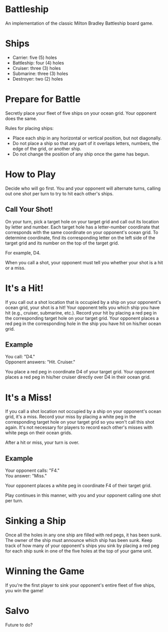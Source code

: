 # Battleship
An implementation of the classic Milton Bradley Battleship board game.

# Ships
* Carrier: five (5) holes
* Battleship: four (4) holes
* Cruiser: three (3) holes
* Submarine: three (3) holes
* Destroyer: two (2) holes

# Prepare for Battle
Secretly place your fleet of five ships on your ocean grid.  Your opponent does the same.

Rules for placing ships:
* Place each ship in any horizontal or vertical position, but not diagonally.
* Do not place a ship so that any part of it overlaps letters, numbers, the edge of the grid, or another ship.
* Do not change the position of any ship once the game has begun.

# How to Play
Decide who will go first.  You and your opponent will alternate turns, calling out one shot per turn to try to
hit each other's ships.

## Call Your Shot!
On your turn, pick a target hole on your target grid and call out its location by letter and number.
Each target hole has a letter-number coordinate that corresponds with the same coordinate on your opponent's
ocean grid.  To determine coordinate, find its corresponding letter on the left side of the target grid and
its number on the top of the target grid.

For example, D4.

When you call a shot, your opponent must tell you whether your shot is a hit or a miss.

# It's a Hit!
If you call out a shot location that is occupied by a ship on your opponent's ocean grid, your shot is a hit!
Your opponent tells you which ship you have hit (e.g., cruiser, submarine, etc.).  Record your hit by placing a
red peg in the corresponding target hole on your target grid.  Your opponent places a red peg in the corresponding
hole in the ship you have hit on his/her ocean grid.

## Example
You call: "D4."
<BR>
Opponent answers: "Hit. Cruiser."

You place a red peg in coordinate D4 of your target grid.  Your opponent places a red peg in his/her cruiser directly
over D4 in their ocean grid.

# It's a Miss!
If you call a shot location not occupied by a ship on your opponent's ocean grid, it's a miss.  Record your miss by
placing a white peg in the corresponding target hole on your target grid so you won't call this shot again.  It's not
necessary for players to record each other's misses with white pegs on their ocean grids.

After a hit or miss, your turn is over.

## Example
Your opponent calls: "F4."
<BR>
You answer: "Miss."

Your opponent places a white peg in coordinate F4 of their target grid.

Play continues in this manner, with you and your opponent calling one shot per turn.

# Sinking a Ship
Once all the holes in any one ship are filled with red pegs, it has been sunk.  The owner of the ship must announce
which ship has been sunk.  Keep track of how many of your opponent's ships you sink by placing a red peg for each
ship sunk in one of the five holes at the top of your game unit.

# Winning the Game
If you're the first player to sink your opponent's entire fleet of five ships, you win the game!

# Salvo
Future to do?